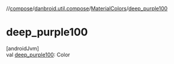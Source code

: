 //[compose](../../../index.md)/[danbroid.util.compose](../index.md)/[MaterialColors](index.md)/[deep_purple100](deep_purple100.md)

# deep_purple100

[androidJvm]\
val [deep_purple100](deep_purple100.md): Color
